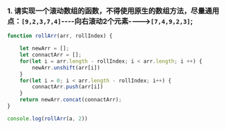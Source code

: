 ### 1. 请实现一个滚动数组的函数，不得使用原生的数组方法，尽量通用点：`[9,2,3,7,4]`----向右滚动2个元素---->`[7,4,9,2,3]`;

```javascript
function rollArr(arr, rollIndex) {

    let newArr = [];
    let connactArr = [];
    for(let i = arr.length - rollIndex; i < arr.length; i ++) {
        newArr.unshift(arr[i])
    }
    for(let i = 0; i < arr.length - rollIndex; i++) {
        connactArr.push(arr[i])
    }
    return newArr.concat(connactArr);
}

console.log(rollArr(a, 2))
```
